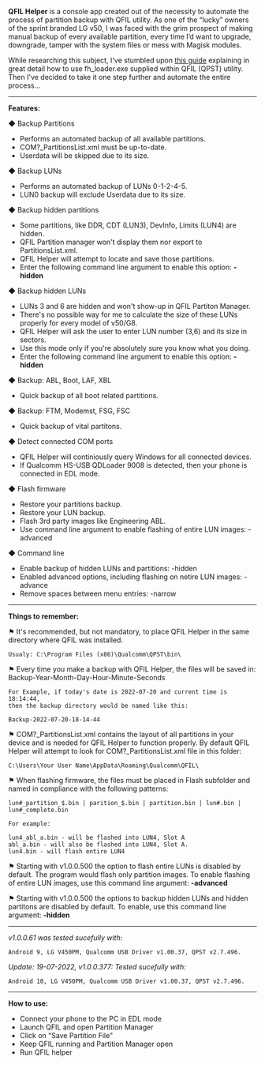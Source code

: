 <b>QFIL Helper</b> is a console app created out of the necessity to automate the process of partition backup with QFIL utility.  As one of the “lucky” owners of the sprint branded LG v50, I was faced with the grim prospect of making manual backup of every available partition, every time I’d want to upgrade, downgrade, tamper with the system files or mess with Magisk modules. 

While researching this subject, I've stumbled upon [this guide](https://forum.xda-developers.com/t/tutorial-full-flash-backup-and-restore.4362809/) explaining in great detail how to use fh_loader.exe supplied within QFIL (QPST) utility. Then I've decided to take it one step further and automate the entire process…

<hr>

<b>Features:</b>

◆ Backup Partitions
<ul>
<li>	Performs an automated backup of all available partitions. </li>
<li>	COM?_PartitionsList.xml must be up-to-date. </li>
<li>	Userdata will be skipped due to its size. </li>
</ul>

◆ Backup LUNs
<ul>
<li>	Performs an automated backup of LUNs 0-1-2-4-5.</li>
<li>	LUN0 backup will exclude Userdata due to its size.</li>
</ul>

◆ Backup hidden partitions
<ul>
<li>	Some partitions, like DDR, CDT  (LUN3), DevInfo, Limits (LUN4) are hidden.</li>
<li>	QFIL Partition manager won't display them nor export to PartitionsList.xml.</li>
<li>	QFIL Helper will attempt to locate and save those partitions.</li>
<li>  Enter the following command line argument to enable this option: <b>-hidden</b></li>
</ul>

◆ Backup hidden LUNs
<ul>
<li>	LUNs 3 and 6 are hidden and won't show-up in QFIL Partiton Manager.</li>
<li>	There's no possible way for me to calculate the size of these LUNs properly for every model of v50/G8.</li>
<li>  QFIL Helper will ask the user to enter LUN number (3,6) and its size in sectors.</li>
<li>  Use this mode only if you're absolutely sure you know what you doing.</li>
<li>  Enter the following command line argument to enable this option: <b>-hidden</b></li>
</ul>

◆ Backup: ABL, Boot, LAF, XBL
<ul>
<li>	Quick backup of all boot related partitions.</li>
</ul>

◆ Backup: FTM, Modemst, FSG, FSC
<ul>
<li>	Quick backup of vital partitons.</li>
</ul>

◆ Detect connected COM ports
<ul>
<li>	QFIL Helper will continiously query Windows for all connected devices.</li>
<li>	If Qualcomm HS-USB QDLoader 9008 is detected, then your phone is connected in EDL mode.</li>
</ul>

◆ Flash firmware
<ul>
<li>	Restore your partitions backup.</li>
<li>	Restore your LUN backup. </li>
<li>	Flash 3rd party images like Engineering ABL.</li>
<li>	Use command line argument to enable flashing of entire LUN images: -advanced </li>
</ul>

◆ Command line
<ul>
<li>	Enable backup of hidden LUNs and partitions: -hidden</li>
<li>	Enabled advanced options, including flashing on netire LUN images: -advance </li>
<li>	Remove spaces between menu entries: -narrow </li>
</ul>

<hr>

<b>Things to remember:</b>

⚑ It's recommended, but not mandatory, to place QFIL Helper in the same directory where QFIL was installed.

	Usualy: C:\Program Files (x86)\Qualcomm\QPST\bin\

⚑ Every time you make a backup with QFIL Helper, the files will be saved in: Backup-Year-Month-Day-Hour-Minute-Seconds

	For Example, if today's date is 2022-07-20 and current time is 18:14:44,
	then the backup directory would be named like this:
	
	Backup-2022-07-20-18-14-44
	
⚑ COM?_PartitionsList.xml contains the layout of all partitions in your device and is needed for QFIL Helper to function properly. 
By default QFIL Helper will attempt to look for COM?_PartitionsList.xml file in this folder: 

	C:\Users\Your User Name\AppData\Roaming\Qualcomm\QFIL\

⚑ When flashing firmware, the files must be placed in Flash subfolder and named in compliance with the following patterns:</li>
			
	lun#_partition_$.bin | parition_$.bin | partition.bin | lun#.bin | lun#_complete.bin
		
	For example:
		
	lun4_abl_a.bin - will be flashed into LUN4, Slot A
	abl_a.bin - will also be flashed into LUN4, Slot A.
	lun4.bin - will flash entire LUN4
	
⚑ Starting with v1.0.0.500 the option to flash entire LUNs is disabled by default. The program would flash only partition images. To enable flashing of entire LUN images, use this command line argument: <b>-advanced</b>

⚑ Starting with v1.0.0.500 the options to backup hidden LUNs and hidden partitons are disabled by default. To enable, use this command line argument: <b>-hidden</b>
	
<hr>

<i>v1.0.0.61 was tested sucefully with:</i>

	Android 9, LG V450PM, Qualcomm USB Driver v1.00.37, QPST v2.7.496. 

<i>Update: 19-07-2022, v1.0.0.377: Tested sucefully with:</i>

	Android 10, LG V450PM, Qualcomm USB Driver v1.00.37, QPST v2.7.496. 
	
<hr>

<b>How to use:</b>
<ul>
<li>Connect your phone to the PC in EDL mode</li>
<li>Launch QFIL and open Partition Manager</li>
<li>Click on "Save Partition File"</li>
<li>Keep QFIL running and Partition Manager open</li>
<li>Run QFIL helper</li>
</ul>
